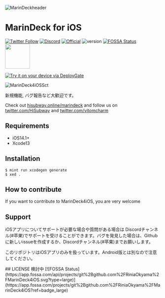 ![MarinDeckheader](https://user-images.githubusercontent.com/66313777/123541317-d1c2fc80-d77e-11eb-97f9-7733bfb23d44.png)

# MarinDeck for iOS

[![Twitter Follow](https://img.shields.io/twitter/follow/vitomcharm?style=flat-square)](https://twitter.com/intent/follow?screen_name=vitomcharm)
[![Discord](https://img.shields.io/badge/Discord-join-blue)](https://discord.gg/JKsqaxcnCW)
[![Official](https://img.shields.io/badge/Official%20Site-Visit-blue)](https://hisubway.online/marindeck)
![version](https://img.shields.io/badge/version-Alpha-red)
[![FOSSA Status](https://app.fossa.com/api/projects/git%2Bgithub.com%2FRiniaOkyama%2FMarinDeck4iOS.svg?type=shield)](https://app.fossa.com/projects/git%2Bgithub.com%2FRiniaOkyama%2FMarinDeck4iOS?ref=badge_shield)
[<img src="https://user-images.githubusercontent.com/54408846/118393692-55b3a000-b67b-11eb-997b-073596be55fc.png" width=80>](https://b.hatena.ne.jp/entry/s/github.com/RiniaOkyama/MarinDeck4iOS)

[<img src="https://dply.me/mcdh5i/button/large" alt="Try it on your device via DeployGate">](https://dply.me/mcdh5i#install)



![MarinDeck4iOSSct](https://user-images.githubusercontent.com/54408846/118355669-271ac400-b5ac-11eb-87d9-dfeedb5baac9.png)

新規機能, バグ報告など大歓迎です。



Check out [hisubway.online/marindeck](https://hisubway.online/marindeck/) and follow us on [twitter.com/HiSubway](https://twitter.com/HiSubway) and [twitter.com/vitomcharm](https://twitter.com/vitomcharm)


## Requirements

* iOS14.1+
* Xcode13

## Installation

```
$ mint run xcodegen generate
$ xed .
```



## How to contribute

If you want to contribute to MarinDeck4iOS, you are very welcome



## Support

iOSアプリについてサポートが必要な場合や質問がある場合は Discordチャンネル(#苹果)でサポートを受けることができます。バグを発見した場合は、Githubに新しいissueを作成するか、Discordチャンネル(#苹果)までお願いします。

このリポジトリはiOSアプリのみを扱っています。Android版とは別なので注意してください。


<!--
## DeployGate

開発バージョンを試してみたいですか？ DeployGateでテスターになれます！;)

Do you want to try the latest version in development of MarinDeck4iOS ? Simple, follow this simple step

[<img src="https://dply.me/mcdh5i/button/large" alt="Try it on your device via DeployGate">](https://dply.me/mcdh5i#install)
--!>



## LICENSE


検討中

[![FOSSA Status](https://app.fossa.com/api/projects/git%2Bgithub.com%2FRiniaOkyama%2FMarinDeck4iOS.svg?type=large)](https://app.fossa.com/projects/git%2Bgithub.com%2FRiniaOkyama%2FMarinDeck4iOS?ref=badge_large)
